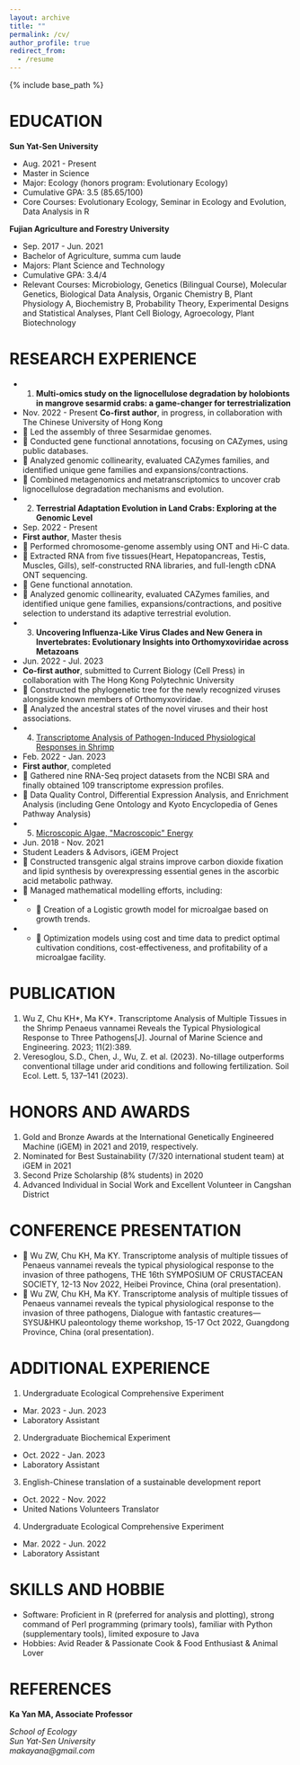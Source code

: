 ```yaml
---
layout: archive
title: ""
permalink: /cv/
author_profile: true
redirect_from:
  - /resume
---
```


{% include base_path %}

EDUCATION
======

**Sun Yat-Sen University**
* Aug. 2021 - Present
* Master in Science
* Major: 	Ecology (honors program: Evolutionary Ecology)
* Cumulative GPA:	3.5 (85.65/100)
* Core Courses: 	Evolutionary Ecology, Seminar in Ecology and Evolution, Data Analysis in R

**Fujian Agriculture and Forestry University**
* Sep. 2017 - Jun. 2021
* Bachelor of Agriculture, summa cum laude
* Majors: 			Plant Science and Technology
* Cumulative GPA:		3.4/4
* Relevant Courses:	Microbiology, Genetics (Bilingual 	Course), Molecular Genetics, Biological 	Data Analysis, Organic Chemistry B, 	Plant Physiology A, Biochemistry B, 	Probability Theory, Experimental 	Designs and Statistical Analyses, Plant  Cell Biology, Agroecology, Plant 	Biotechnology	

RESEARCH EXPERIENCE
======
*  1. **Multi-omics study on the lignocellulose degradation by holobionts in mangrove sesarmid crabs: a game-changer for terrestrialization**
* Nov. 2022 - Present
**Co-first author**, in progress, in collaboration with The Chinese University of Hong Kong	
* 	Led the assembly of three Sesarmidae genomes.
* 	Conducted gene functional annotations, focusing on CAZymes, using public databases. 
* 	Analyzed genomic collinearity, evaluated CAZymes families, and identified unique gene families and expansions/contractions. 
* 	Combined metagenomics and metatranscriptomics to uncover crab lignocellulose degradation mechanisms and evolution.
*  2. **Terrestrial Adaptation Evolution in Land Crabs: Exploring at the Genomic Level**
* Sep. 2022 - Present
* **First author**, Master thesis
* 	Performed chromosome-genome assembly using ONT and Hi-C data. 
* 	Extracted RNA from five tissues(Heart, Hepatopancreas, Testis, Muscles, Gills), self-constructed RNA libraries, and full-length cDNA ONT sequencing.
* 	Gene functional annotation.
* 	Analyzed genomic collinearity, evaluated CAZymes families, and identified unique gene families, expansions/contractions, and positive selection to understand its adaptive terrestrial evolution.
*  3. **Uncovering Influenza-Like Virus Clades and New Genera in Invertebrates: Evolutionary Insights into Orthomyxoviridae across Metazoans**
* Jun. 2022 - Jul. 2023
* **Co-first author**, submitted to Current Biology (Cell Press) in collaboration with The Hong Kong Polytechnic University				 
* 	Constructed the phylogenetic tree for the newly recognized viruses alongside known members of Orthomyxoviridae. 
* 	Analyzed the ancestral states of the novel viruses and their host associations.
*  4. [Transcriptome Analysis of Pathogen-Induced Physiological Responses in Shrimp](https://www.mdpi.com/2077-1312/11/2/389)
* Feb. 2022 - Jan. 2023
* **First author**, completed
* 	Gathered nine RNA-Seq project datasets from the NCBI SRA and finally obtained 109 transcriptome expression profiles.
* 	Data Quality Control, Differential Expression Analysis, and Enrichment Analysis (including Gene Ontology and Kyoto Encyclopedia of Genes Pathway Analysis)
*  5. [Microscopic Algae, "Macroscopic" Energy](https://2021.igem.org/Team:CHINA-FAFU) 
* Jun. 2018 - Nov. 2021
* Student Leaders & Advisors, iGEM Project 
* 	Constructed transgenic algal strains improve carbon dioxide fixation and lipid synthesis by overexpressing essential genes in the ascorbic acid metabolic pathway.
* 	Managed mathematical modelling efforts, including:
* * 	Creation of a Logistic growth model for microalgae based on growth trends.
* * 	Optimization models using cost and time data to predict optimal cultivation conditions, cost-effectiveness, and profitability of a microalgae facility.


PUBLICATION
======
  1. Wu Z, Chu KH*, Ma KY*. Transcriptome Analysis of Multiple Tissues in the Shrimp Penaeus vannamei Reveals the Typical Physiological Response to Three Pathogens[J]. Journal of Marine Science and Engineering. 2023; 11(2):389.
  2. Veresoglou, S.D., Chen, J., Wu, Z. et al. (2023). No-tillage outperforms conventional tillage under arid conditions and following fertilization. Soil Ecol. Lett. 5, 137–141 (2023).

HONORS AND AWARDS
======
1.	Gold and Bronze Awards at the International Genetically Engineered Machine (iGEM) in 2021 and 2019, respectively.
2.	Nominated for Best Sustainability (7/320 international student team) at iGEM in 2021
3.	Second Prize Scholarship (8% students) in 2020
4.	Advanced Individual in Social Work and Excellent Volunteer in Cangshan District

CONFERENCE PRESENTATION
======
* 	Wu ZW, Chu KH, Ma KY. Transcriptome analysis of multiple tissues of Penaeus vannamei reveals the typical physiological response to the invasion of three pathogens, THE 16th SYMPOSIUM OF CRUSTACEAN SOCIETY, 12-13 Nov 2022, Heibei Province, China (oral presentation).
* 	Wu ZW, Chu KH, Ma KY. Transcriptome analysis of multiple tissues of Penaeus vannamei reveals the typical physiological response to the invasion of three pathogens, Dialogue with fantastic creatures—SYSU&HKU paleontology theme workshop, 15-17 Oct 2022, Guangdong Province, China (oral presentation).

ADDITIONAL EXPERIENCE
======
1.	Undergraduate Ecological Comprehensive Experiment
* Mar. 2023 - Jun. 2023
* Laboratory Assistant
2.	Undergraduate Biochemical Experiment
* Oct. 2022 - Jan. 2023
* Laboratory Assistant
3.	English-Chinese translation of a sustainable development report
* Oct. 2022 - Nov. 2022
* United Nations Volunteers Translator
4.	Undergraduate Ecological Comprehensive Experiment
* Mar. 2022 - Jun. 2022
* Laboratory Assistant

SKILLS AND HOBBIE
======									
* Software: Proficient in R (preferred for analysis and plotting), strong command of Perl programming (primary tools), familiar with Python (supplementary tools), limited exposure to Java
* Hobbies: Avid Reader & Passionate Cook & Food Enthusiast & Animal Lover

REFERENCES
======
**Ka Yan MA, Associate Professor**
<address>
  School of Ecology<br /> Sun Yat-Sen University<br /> makayana@gmail.com
</address>



  
